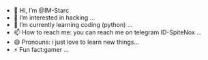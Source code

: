- 👋 Hi, I’m @IM-Starc
- 👀 I’m interested in hacking ...
- 🌱 I’m currently learning coding (python) ...
 - 📫 How to reach me: you can reach me on telegram ID-SpiteNox ...
- 😄 Pronouns: i just love to learn new things...
- ⚡ Fun fact:gamer ...

<!---
IM-Starc/IM-Starc is a ✨ special ✨ repository because its `README.md` (this file) appears on your GitHub profile.
You can click the Preview link to take a look at your changes.
--->
